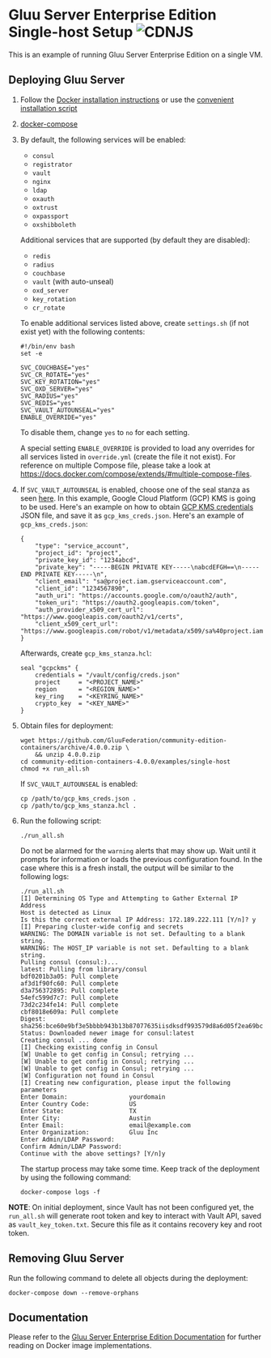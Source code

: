 # Gluu Server Enterprise Edition Single-host Setup ![CDNJS](https://img.shields.io/badge/UNDERCONSTRUCTION-red.svg?style=for-the-badge)

This is an example of running Gluu Server Enterprise Edition on a single VM.

## Deploying Gluu Server

1)  Follow the [Docker installation instructions](https://docs.docker.com/install/linux/docker-ce/ubuntu/#install-using-the-repository) or use the [convenient installation script](https://docs.docker.com/install/linux/docker-ce/ubuntu/#install-using-the-convenience-script)

1)  [docker-compose](https://docs.docker.com/compose/install/#install-compose)

1)  By default, the following services will be enabled:

    - `consul`
    - `registrator`
    - `vault`
    - `nginx`
    - `ldap`
    - `oxauth`
    - `oxtrust`
    - `oxpassport`
    - `oxshibboleth`

    Additional services that are supported (by default they are disabled):

    - `redis`
    - `radius`
    - `couchbase`
    - `vault` (with auto-unseal)
    - `oxd_server`
    - `key_rotation`
    - `cr_rotate`

    To enable additional services listed above, create `settings.sh` (if not exist yet) with the following contents:

    ```
    #!/bin/env bash
    set -e

    SVC_COUCHBASE="yes"
    SVC_CR_ROTATE="yes"
    SVC_KEY_ROTATION="yes"
    SVC_OXD_SERVER="yes"
    SVC_RADIUS="yes"
    SVC_REDIS="yes"
    SVC_VAULT_AUTOUNSEAL="yes"
    ENABLE_OVERRIDE="yes"
    ```

    To disable them, change `yes` to `no` for each setting.

    A special setting `ENABLE_OVERRIDE` is provided to load any overrides for all services listed in `override.yml` (create the file it not exist). For reference on multiple Compose file, please take a look at https://docs.docker.com/compose/extends/#multiple-compose-files.

1)  If `SVC_VAULT_AUTOUNSEAL` is enabled, choose one of the seal stanza as seen [here](https://www.vaultproject.io/docs/configuration/seal/index.html). In this example, Google Cloud Platform (GCP) KMS is going to be used. Here's an example on how to obtain [GCP KMS credentials](https://shadow-soft.com/vault-auto-unseal/) JSON file, and save it as `gcp_kms_creds.json`. Here's an example of `gcp_kms_creds.json`:

    ```
    {
        "type": "service_account",
        "project_id": "project",
        "private_key_id": "1234abcd",
        "private_key": "-----BEGIN PRIVATE KEY-----\nabcdEFGH==\n-----END PRIVATE KEY-----\n",
        "client_email": "sa@project.iam.gserviceaccount.com",
        "client_id": "1234567890",
        "auth_uri": "https://accounts.google.com/o/oauth2/auth",
        "token_uri": "https://oauth2.googleapis.com/token",
        "auth_provider_x509_cert_url": "https://www.googleapis.com/oauth2/v1/certs",
        "client_x509_cert_url": "https://www.googleapis.com/robot/v1/metadata/x509/sa%40project.iam.gserviceaccount.com"
    }
    ```

    Afterwards, create `gcp_kms_stanza.hcl`:

    ```
    seal "gcpckms" {
        credentials = "/vault/config/creds.json"
        project     = "<PROJECT_NAME>"
        region      = "<REGION_NAME>"
        key_ring    = "<KEYRING_NAME>"
        crypto_key  = "<KEY_NAME>"
    }
    ```

1)  Obtain files for deployment:

    ```
    wget https://github.com/GluuFederation/community-edition-containers/archive/4.0.0.zip \
        && unzip 4.0.0.zip
    cd community-edition-containers-4.0.0/examples/single-host
    chmod +x run_all.sh
    ```

    If `SVC_VAULT_AUTOUNSEAL` is enabled:

    ```
    cp /path/to/gcp_kms_creds.json .
    cp /path/to/gcp_kms_stanza.hcl .
    ```

1)  Run the following script:

    ```
    ./run_all.sh
    ```

    Do not be alarmed for the `warning` alerts that may show up. Wait until it prompts for information or loads the previous configuration found. In the case where this is a fresh install, the output will be similar to the following logs:

    ```
    ./run_all.sh
    [I] Determining OS Type and Attempting to Gather External IP Address
    Host is detected as Linux
    Is this the correct external IP Address: 172.189.222.111 [Y/n]? y
    [I] Preparing cluster-wide config and secrets
    WARNING: The DOMAIN variable is not set. Defaulting to a blank string.
    WARNING: The HOST_IP variable is not set. Defaulting to a blank string.
    Pulling consul (consul:)...
    latest: Pulling from library/consul
    bdf0201b3a05: Pull complete
    af3d1f90fc60: Pull complete
    d3a756372895: Pull complete
    54efc599d7c7: Pull complete
    73d2c234fe14: Pull complete
    cbf8018e609a: Pull complete
    Digest: sha256:bce60e9bf3e5bbbb943b13b87077635iisdksdf993579d8a6d05f2ea69bccd
    Status: Downloaded newer image for consul:latest
    Creating consul ... done
    [I] Checking existing config in Consul
    [W] Unable to get config in Consul; retrying ...
    [W] Unable to get config in Consul; retrying ...
    [W] Unable to get config in Consul; retrying ...
    [W] Configuration not found in Consul
    [I] Creating new configuration, please input the following parameters
    Enter Domain:                 yourdomain
    Enter Country Code:           US
    Enter State:                  TX
    Enter City:                   Austin
    Enter Email:                  email@example.com
    Enter Organization:           Gluu Inc
    Enter Admin/LDAP Password:
    Confirm Admin/LDAP Password:
    Continue with the above settings? [Y/n]y
    ```

    The startup process may take some time. Keep track of the deployment by using the following command:

    ```
    docker-compose logs -f
    ```

**NOTE**: On initial deployment, since Vault has not been configured yet, the `run_all.sh` will generate root token and key to interact with Vault API, saved as `vault_key_token.txt`. Secure this file as it contains recovery key and root token.

## Removing Gluu Server

Run the following command to delete all objects during the deployment:

```
docker-compose down --remove-orphans
```

## Documentation

Please refer to the [Gluu Server Enterprise Edition Documentation](https://gluu.org/docs/de/4.0.0) for further reading on Docker image implementations.
